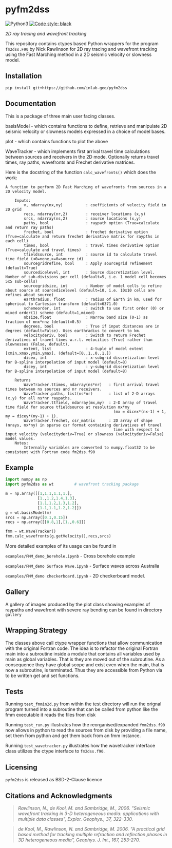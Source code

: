 # pyfm2dss

![Python3](https://img.shields.io/badge/python-3.x-brightgreen.svg)
<a href="https://github.com/psf/black"><img alt="Code style: black" src="https://img.shields.io/badge/code%20style-black-000000.svg"></a>

_2D ray tracing and wavefront tracking_


This repository contains ctypes based Python wrappers for the program `fm2dss.F90` by Nick Rawlinson for 2D ray tracing and wavefront tracking using the Fast Marching method in a 2D seismic velocity or slowness model.


## Installation

```
pip install git+https://github.com/inlab-geo/pyfm2dss
```
## Documentation

This is a package of three main user facing classes. 

basisModel - which contains functions to define, retrieve and manipulate 2D seismic velocity or slowness models expressed in a choice of model bases.

plot - which contains functions to plot the above

WaveTracker - which implements first arrival travel time calculations between sources and receivers in the 2D mode. Optionally returns travel times, ray paths, wavefronts and Frechet derivative matrices.

Here is the docstring of the function `calc_wavefronts()` which does the work:

```
A function to perform 2D Fast Marching of wavefronts from sources in a 2D velocity model.
    
    Inputs:
        v, ndarray(nx,ny)          : coefficients of velocity field in 2D grid
        recs, ndarray(nr,2)        : receiver locations (x,y)
        srcs, ndarray(ns,2)        : source locations (x,y)
        paths, bool                : raypath option (True=calculate and return ray paths)
        frechet, bool              : frechet derivative option (True=calculate and return frechet derivative matrix for raypths in each cell)
        times, bool                : travel times derivative option (True=calculate and travel times)
        tfieldsource, int          : source id to calculate travel time field (<0=none,>=0=source id)
        sourcegridrefine, bool     : Apply sourcegrid refinement (default=True)
        sourcedicelevel, int       : Source discretization level. Number of sub-divisions per cell (default=5, i.e. 1 model cell becomes 5x5 sub-cells)
        sourcegridsize, int        : Number of model cells to refine about source at sourcedicelevel (default=10, i.e. 10x10 cells are refines about source)
        earthradius, float         : radius of Earth in km, used for spherical to Cartesian transform (default=6371.0)
        schemeorder, int           : switch to use first order (0) or mixed order(1) scheme (default=1,mixed)
        nbsize,float               : Narrow band size (0-1) as fraction of nnx*nnz (default=0.5)
        degrees, bool              : True if input distances are in degrees (default=False). Uses earthradius to convert to km.
        velocityderiv, bool        : Switch to return Frechet derivatives of travel times w.r.t. velocities (True) rather than slownesses (False, default).
        extent, list               : 4-tuple of model extent [xmin,xmax,ymin,ymax]. (default=[0.,1.,0.,1.])
        dicex, int                 : x-subgrid discretization level for B-spline interpolation of input model (default=8)
        dicey, int                 : y-subgrid discretization level for B-spline interpolation of input model (default=8)
    
    Returns
        WaveTracker.ttimes, ndarray(ns*nr)   : first arrival travel times between ns sources and nr receivers. 
        WaveTracker.paths, list(ns*nr)       : list of 2-D arrays (x,y) for all ns*nr raypaths.
        WaveTracker.ttfield, ndarray(mx,my)  : 2-D array of travel time field for source tfieldsource at resolution mx*my 
                                               (mx = dicex*(nx-1) + 1, my = dicey*(ny-1) + 1).
        WaveTracker.frechet, csr_matrix      : 2D array of shape (nrays, nx*ny) in sparse csr format containing derivatives of travel 
                                               time with respect to input velocity (velocityderiv=True) or slowness (velocityderiv=False) model values.                                               
    Notes:
        Internally variables are converted to numpy.float32 to be consistent with Fortran code fm2dss.f90

```
## Example

```python
import numpy as np
import pyfm2dss as wt         # wavefront tracking package

m = np.array([[1,1.1,1.1,1.],
              [1.,1.2,1.4,1.3],
              [1.1,1.2,1.3,1.2],
              [1.1,1.1,1.2,1.2]])
g = wt.basisModel(m)
srcs = np.array([0.1,0.15])
recs = np.array([[0.8,1],[1.,0.6]])

fmm = wt.WaveTracker()
fmm.calc_wavefronts(g.getVelocity(),recs,srcs)

```
More detailed examples of its usage can be found in 

`examples/FMM_demo_borehole.ipynb` - Cross borehole example

`examples/FMM_demo Surface Wave.ipynb` - Surface waves across Australia

`examples/FMM_demo checkerboard.ipynb` - 2D checkerboard model.

## Gallery

A gallery of images produced by the plot class showing examples of raypaths and wavefront with severe ray bending can be found in directory `gallery`

## Wrapping Strategy

The classes above call ctype wrapper functions that allow communication with the original Fortran code.
The idea is to refactor the original Fortran main into a subroutine inside a module that contains all
variables used by main as global variables. That is they are moved out of the subroutine.
As a consequence they have global scope and exist even when the main, that
is now a subroutine, is terminated. Thus they are accessible from Python via to be written 
get and set functions.

## Tests

Running `test_fmmin2d.py` from within the test directory will run the orignal program 
turned into a subroutine that can be called from python like the fmm executable it reads 
the files from disk

Running `test_run.py` illustrates how the reorganised/expanded `fmm2dss.f90` now 
allows in python to read the sources from disk by providing a file name, set them 
from python and get them back from an fmm instance.

Running `test_wavetracker.py` illustrates how the wavetracker interface class utilizes the ctype interface to `fm2dss.f90`.

## Licensing
`pyfm2dss` is released as BSD-2-Clause licence

## Citations and Acknowledgments

> *Rawlinson, N., de Kool, M. and Sambridge, M., 2006. "Seismic wavefront tracking in 3-D heterogeneous media: applications with multiple data classes", Explor. Geophys., 37, 322-330.*

> *de Kool, M., Rawlinson, N. and Sambridge, M. 2006. "A practical grid based method for tracking multiple refraction and reflection phases in 3D heterogeneous media", Geophys. J. Int., 167, 253-270.*

